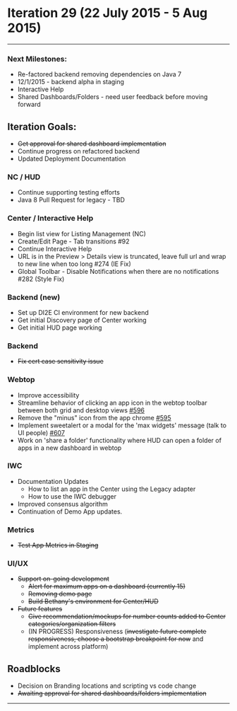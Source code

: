 # Iteration 29 (22 July 2015 - 5 Aug 2015)

*** 
### Next Milestones:
* Re-factored backend removing dependencies on Java 7
* 12/1/2015 - backend alpha in staging  
* Interactive Help
* Shared Dashboards/Folders - need user feedback before moving forward


## Iteration Goals:
* ~~Get approval for shared dashboard implementation~~
* Continue progress on refactored backend
* Updated Deployment Documentation

### NC / HUD
* Continue supporting testing efforts
* Java 8 Pull Request for legacy - TBD

### Center / Interactive Help
* Begin list view for Listing Management (NC)
* Create/Edit Page - Tab transitions #92
* Continue Interactive Help
* URL is in the Preview > Details view is truncated, leave full url and wrap to new line when too long #274 (IE Fix)
* Global Toolbar - Disable Notifications when there are no notifications #282 (Style Fix)


### Backend (new)
* Set up DI2E CI environment for new backend
* Get initial Discovery page of Center working
* Get initial HUD page working

### Backend
* ~~Fix cert case sensitivity issue~~

### Webtop
* Improve accessibility
* Streamline behavior of clicking an app icon in the webtop toolbar between both grid and desktop views [#596](http://github.com/ozone-development/ozp-webtop/issues/596)
* Remove the "minus" icon from the app chrome [#595](http://github.com/ozone-development/ozp-webtop/issues/595) 
* Implement sweetalert or a modal for the 'max widgets' message (talk to UI people) [#607](http://github.com/ozone-development/ozp-webtop/issues/607) 
* Work on 'share a folder' functionality where HUD can open a folder of apps in a new dashboard in webtop

### IWC
* Documentation Updates
    * How to list an app in the Center using the Legacy adapter
    * How to use the IWC debugger
* Improved consensus algorithm
* Continuation of Demo App updates.

### Metrics
* ~~Test App Metrics in Staging~~

### UI/UX
* ~~Support on-going development~~
  * ~~Alert for maximum apps on a dashboard (currently 15)~~
  * ~~Removing demo page~~
  * ~~Build Bethany's environment for Center/HUD~~
* ~~Future features~~
  * ~~Give recommendation/mockups for number counts added to Center categories/organization filters~~
  * (IN PROGRESS) Responsiveness (~~investigate future complete responsiveness, choose a bootstrap breakpoint for now~~ and implement across platform)

## Roadblocks
* Decision on Branding locations and scripting vs code change
* ~~Awaiting approval for shared dashboards/folders implementation~~

***